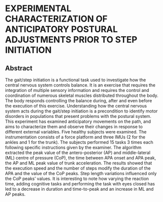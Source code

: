 # EXPERIMENTAL CHARACTERIZATION OF ANTICIPATORY POSTURAL ADJUSTMENTS PRIOR TO STEP INITIATION 

## Abstract
The gait/step initiation is a functional task used to investigate how the central nervous system controls balance. It is an exercise that requires the integration of multiple sensory information and requires the control and coordination of numerous skeletal muscles distributed throughout the body. The body responds controlling the balance during, after and even before the execution of this exercise. Understanding how the central nervous system acts during the gait/step initiation is a precondition to identify motor disorders in populations that present problems with the postural system.
This experiment has examined anticipatory movements on the path, and aims to characterize them and observe their changes in response to different external variables.
Five healthy subjects were examined. The instrumentation consists of a force platform and three IMUs (2 for the ankles and 1 for the trunk). The subjects performed 15 tasks 3 times each following specific instructions given by the examiner. The algorithm extracted the peak value of the antero-posterior (AP) and middle-lateral (ML) centre of pressure (CoP), the time between APA onset and APA peak, the AP and ML peak value of trunk acceleration.
The results showed that the execution speed and the number of steps modify the duration of the APA and the value of the CoP peaks. Step length variations influenced only the CoP peaks’ values. It is interesting to note how varying the reaction time, adding cognitive tasks and performing the task with eyes closed has led to a decrease in duration and time-to-peak and an increase in ML and AP peaks.

